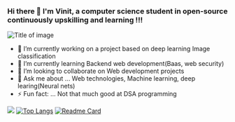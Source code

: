 ### Hi there 👋 I'm **Vinit**, a computer science student in open-source continuously upskilling and learning !!!

![Title of image](https://i.pinimg.com/originals/8b/cc/73/8bcc73d09059f4ee92b11b454badd46f.png)
<!--**VinitGurjar/VinitGurjar** is a ✨ _special_ ✨ repository because its `README.md` (this file) appears on your GitHub profile.
 🤔 I’m looking for help with ...\
 - 📫 How to reach me: ...
- 📫 How to reach me: ...-->


- 🔭 I’m currently working on a project based on deep learning Image classification
- 🌱 I’m currently learning Backend web development(Baas, web security)
- 👯 I’m looking to collaborate on Web development projects
- 💬 Ask me about ... Web technologies, Machine learning, deep learing(Neural nets)
- ⚡ Fun fact: ... Not that much good at DSA programming 


<img 
   src="https://github-readme-stats.vercel.app/api?username=VinitGurjar&show_icons=true&theme=midnight-purple" 
/>
[![Top Langs](https://github-readme-stats.vercel.app/api/top-langs/?username=VinitGurjar&layout=compact)](https://github.com/anuraghazra/github-readme-stats)
[![Readme Card](https://github-readme-stats.vercel.app/api/pin/?username=VinitGurjar&repo=Web-socket-chatApp)](https://github.com/anuraghazra/github-readme-stats)
